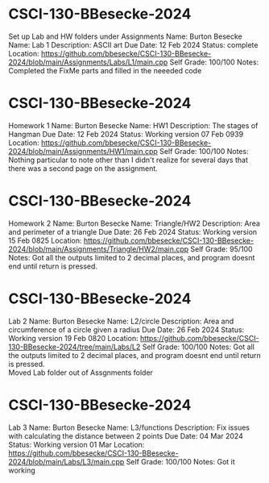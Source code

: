 # CSCI-130-BBesecke-2024
Set up Lab and HW folders under Assignments
Name: Burton Besecke
Name: Lab 1
Description: ASCII art
Due Date: 12 Feb 2024
Status: complete
Location: https://github.com/bbesecke/CSCI-130-BBesecke-2024/blob/main/Assignments/Labs/L1/main.cpp
Self Grade: 100/100
Notes: Completed the FixMe parts and filled in the neeeded code

# CSCI-130-BBesecke-2024
Homework 1
Name: Burton Besecke
Name: HW1
Description: The stages of Hangman
Due Date: 12 Feb 2024
Status: Working version 07 Feb 0939
Location: https://github.com/bbesecke/CSCI-130-BBesecke-2024/blob/main/Assignments/HW1/main.cpp
Self Grade:	100/100
Notes: Nothing particular to note other than I didn't realize for several days
        that there was a second page on the assignment.

 # CSCI-130-BBesecke-2024
Homework 2
Name: Burton Besecke
Name: Triangle/HW2
Description: Area and perimeter of a triangle
Due Date: 26 Feb 2024
Status: Working version 15 Feb 0825
Location: https://github.com/bbesecke/CSCI-130-BBesecke-2024/blob/main/Assignments/Triangle/HW2/main.cpp
Self Grade: 95/100
Notes: Got all the outputs limited to 2 decimal places, and program doesnt end until return is pressed.
        
 # CSCI-130-BBesecke-2024
Lab 2
Name: Burton Besecke
Name: L2/circle
Description: Area and circumference of a circle given a radius
Due Date: 26 Feb 2024
Status: Working version 19 Feb 0820
Location: https://github.com/bbesecke/CSCI-130-BBesecke-2024/tree/main/Labs/L2
Self Grade: 100/100
Notes: Got all the outputs limited to 2 decimal places, and program doesnt end until return is pressed.  
Moved Lab folder out of Assgnments folder

# CSCI-130-BBesecke-2024
Lab 3
Name: Burton Besecke
Name: L3/functions
Description: Fix issues with calculating the distance between 2 points
Due Date: 04 Mar 2024
Status: Working version 01 Mar
Location: https://github.com/bbesecke/CSCI-130-BBesecke-2024/blob/main/Labs/L3/main.cpp
Self Grade: 100/100
Notes: Got it working
